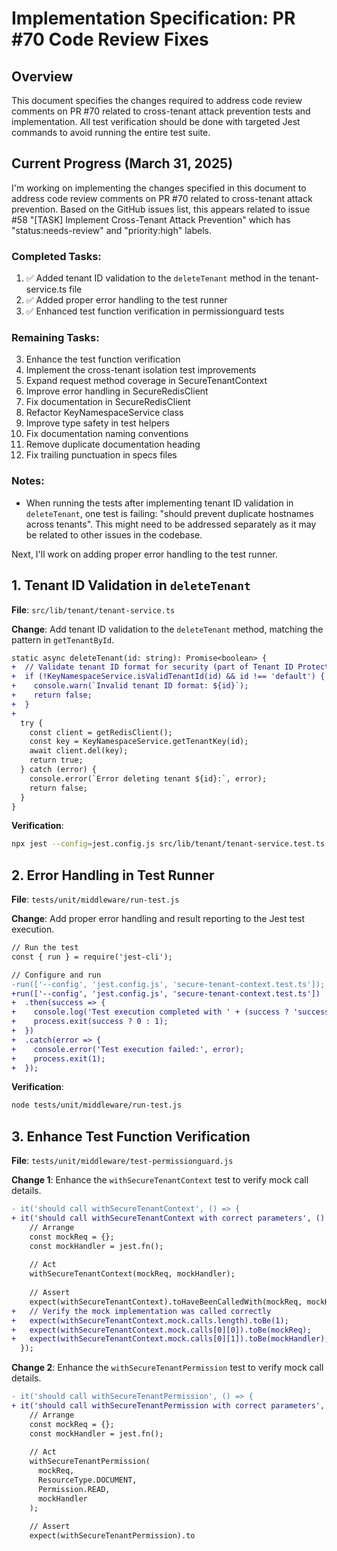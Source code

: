 # Implementation Specification: PR #70 Code Review Fixes

## Overview
This document specifies the changes required to address code review comments on PR #70 related to cross-tenant attack prevention tests and implementation. All test verification should be done with targeted Jest commands to avoid running the entire test suite.

## Current Progress (March 31, 2025)

I'm working on implementing the changes specified in this document to address code review comments on PR #70 related to cross-tenant attack prevention. Based on the GitHub issues list, this appears related to issue #58 "[TASK] Implement Cross-Tenant Attack Prevention" which has "status:needs-review" and "priority:high" labels.

### Completed Tasks:
1. ✅ Added tenant ID validation to the `deleteTenant` method in the tenant-service.ts file
2. ✅ Added proper error handling to the test runner
3. ✅ Enhanced test function verification in permissionguard tests

### Remaining Tasks:
3. Enhance the test function verification
4. Implement the cross-tenant isolation test improvements
5. Expand request method coverage in SecureTenantContext
6. Improve error handling in SecureRedisClient
7. Fix documentation in SecureRedisClient
8. Refactor KeyNamespaceService class
9. Improve type safety in test helpers
10. Fix documentation naming conventions
11. Remove duplicate documentation heading
12. Fix trailing punctuation in specs files

### Notes:
- When running the tests after implementing tenant ID validation in `deleteTenant`, one test is failing: "should prevent duplicate hostnames across tenants". This might need to be addressed separately as it may be related to other issues in the codebase.

Next, I'll work on adding proper error handling to the test runner.

## 1. Tenant ID Validation in `deleteTenant`

**File**: `src/lib/tenant/tenant-service.ts`

**Change**: Add tenant ID validation to the `deleteTenant` method, matching the pattern in `getTenantById`.

```diff
static async deleteTenant(id: string): Promise<boolean> {
+  // Validate tenant ID format for security (part of Tenant ID Protection)
+  if (!KeyNamespaceService.isValidTenantId(id) && id !== 'default') {
+    console.warn(`Invalid tenant ID format: ${id}`);
+    return false;
+  }
+
  try {
    const client = getRedisClient();
    const key = KeyNamespaceService.getTenantKey(id);
    await client.del(key);
    return true;
  } catch (error) {
    console.error(`Error deleting tenant ${id}:`, error);
    return false;
  }
}
```

**Verification**:
```bash
npx jest --config=jest.config.js src/lib/tenant/tenant-service.test.ts
```

## 2. Error Handling in Test Runner

**File**: `tests/unit/middleware/run-test.js`

**Change**: Add proper error handling and result reporting to the Jest test execution.

```diff
// Run the test
const { run } = require('jest-cli');

// Configure and run
-run(['--config', 'jest.config.js', 'secure-tenant-context.test.ts']);
+run(['--config', 'jest.config.js', 'secure-tenant-context.test.ts'])
+  .then(success => {
+    console.log('Test execution completed with ' + (success ? 'success' : 'failure'));
+    process.exit(success ? 0 : 1);
+  })
+  .catch(error => {
+    console.error('Test execution failed:', error);
+    process.exit(1);
+  });
```

**Verification**:
```bash
node tests/unit/middleware/run-test.js
```

## 3. Enhance Test Function Verification

**File**: `tests/unit/middleware/test-permissionguard.js`

**Change 1**: Enhance the `withSecureTenantContext` test to verify mock call details.

```diff
- it('should call withSecureTenantContext', () => {
+ it('should call withSecureTenantContext with correct parameters', () => {
    // Arrange
    const mockReq = {};
    const mockHandler = jest.fn();
    
    // Act
    withSecureTenantContext(mockReq, mockHandler);
    
    // Assert
    expect(withSecureTenantContext).toHaveBeenCalledWith(mockReq, mockHandler);
+   // Verify the mock implementation was called correctly
+   expect(withSecureTenantContext.mock.calls.length).toBe(1);
+   expect(withSecureTenantContext.mock.calls[0][0]).toBe(mockReq);
+   expect(withSecureTenantContext.mock.calls[0][1]).toBe(mockHandler);
  });
```

**Change 2**: Enhance the `withSecureTenantPermission` test to verify mock call details.

```diff
- it('should call withSecureTenantPermission', () => {
+ it('should call withSecureTenantPermission with correct parameters', () => {
    // Arrange
    const mockReq = {};
    const mockHandler = jest.fn();
    
    // Act
    withSecureTenantPermission(
      mockReq,
      ResourceType.DOCUMENT,
      Permission.READ,
      mockHandler
    );
    
    // Assert
    expect(withSecureTenantPermission).to